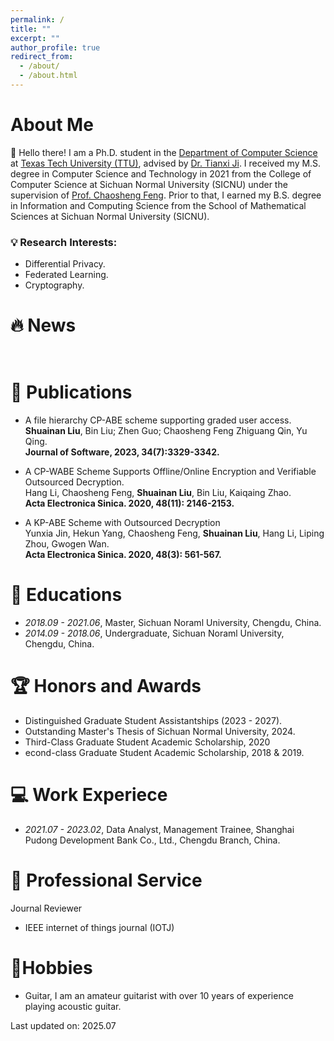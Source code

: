 ```yaml
---
permalink: /
title: ""
excerpt: ""
author_profile: true
redirect_from: 
  - /about/
  - /about.html
---
```


# About Me
👋 Hello there! I am a Ph.D. student in the [Department of Computer Science](https://www.depts.ttu.edu/cs/) at [Texas Tech University (TTU)](https://www.ttu.edu/), advised by [Dr. Tianxi Ji](https://www.myweb.ttu.edu/tiji/). I received my M.S. degree in Computer Science and Technology in 2021 from the College of Computer Science at Sichuan Normal University (SICNU) under the supervision of [Prof. Chaosheng Feng](https://cs.sicnu.edu.cn/p/10/?StId=st_app_news_i_x9932). Prior to that, I earned my B.S. degree in Information and Computing Science from the School of Mathematical Sciences at Sichuan Normal University (SICNU).

### 💡 Research Interests:
* Differential Privacy.
* Federated Learning.
* Cryptography.


# 🔥 News
<style>
  .scrollable {
    max-height: 200px; 
    overflow-y: scroll; 
  }
</style>

<div class="scrollable">
 <ul>

</ul>
</div>

# 📝 Publications 

* A file hierarchy CP-ABE scheme supporting graded user access.\
**Shuainan Liu**, Bin Liu; Zhen Guo; Chaosheng Feng Zhiguang Qin, Yu Qing. \
**Journal of Software, 2023, 34(7):3329-3342.**

* A CP-WABE Scheme Supports Offline/Online Encryption and Verifiable Outsourced Decryption.\
Hang Li, Chaosheng Feng, **Shuainan Liu**, Bin Liu, Kaiqaing Zhao. \
**Acta Electronica Sinica. 2020, 48(11): 2146-2153.**

* A KP-ABE Scheme with Outsourced Decryption \
 Yunxia Jin, Hekun Yang, Chaosheng Feng, **Shuainan Liu**, Hang Li, Liping Zhou, Gwogen Wan. \
**Acta Electronica Sinica. 2020, 48(3): 561-567.**

[//]: # (<div class='paper-box'><div class='paper-box-image'><div><div class="badge">CVPR 2016</div><img src='images/500x300.png' alt="sym" width="100%"></div></div>)

[//]: # (<div class='paper-box-text' markdown="1">)

[//]: # ()
[//]: # ([Deep Residual Learning for Image Recognition]&#40;https://openaccess.thecvf.com/content_cvpr_2016/papers/He_Deep_Residual_Learning_CVPR_2016_paper.pdf&#41;)

[//]: # ()
[//]: # (**Kaiming He**, Xiangyu Zhang, Shaoqing Ren, Jian Sun)

[//]: # ()
[//]: # ([**Project**]&#40;https://scholar.google.com/citations?view_op=view_citation&hl=zh-CN&user=DhtAFkwAAAAJ&citation_for_view=DhtAFkwAAAAJ:ALROH1vI_8AC&#41; <strong><span class='show_paper_citations' data='DhtAFkwAAAAJ:ALROH1vI_8AC'></span></strong>)

[//]: # (- Lorem ipsum dolor sit amet, consectetur adipiscing elit. Vivamus ornare aliquet ipsum, ac tempus justo dapibus sit amet. )

[//]: # (</div>)

[//]: # (</div>)


[//]: # (# 🎖 Honors and Awards)

[//]: # (- *2021.10* Lorem ipsum dolor sit amet, consectetur adipiscing elit. Vivamus ornare aliquet ipsum, ac tempus justo dapibus sit amet. )

[//]: # (- *2021.09* Lorem ipsum dolor sit amet, consectetur adipiscing elit. Vivamus ornare aliquet ipsum, ac tempus justo dapibus sit amet. )

# 📖 Educations
- *2018.09 - 2021.06*, Master, Sichuan Noraml University, Chengdu, China. 
- *2014.09 - 2018.06*, Undergraduate, Sichuan Noraml University, Chengdu, China.

[//]: # (# 💬 Invited Talks)

[//]: # (- *2021.06*, Lorem ipsum dolor sit amet, consectetur adipiscing elit. Vivamus ornare aliquet ipsum, ac tempus justo dapibus sit amet. )

[//]: # (- *2021.03*, Lorem ipsum dolor sit amet, consectetur adipiscing elit. Vivamus ornare aliquet ipsum, ac tempus justo dapibus sit amet.  \| [\[video\]]&#40;https://github.com/&#41;)

# 🏆 Honors and Awards
- Distinguished Graduate Student Assistantships (2023 - 2027).
- Outstanding Master's Thesis of Sichuan Normal University, 2024.
- Third-Class Graduate Student Academic Scholarship, 2020
- econd-class Graduate Student Academic Scholarship, 2018 & 2019.


# 💻 Work Experiece
- *2021.07 - 2023.02*, Data Analyst, Management Trainee, Shanghai Pudong Development Bank Co., Ltd., Chengdu Branch, China.

# 🧾 Professional Service
Journal Reviewer
- IEEE internet of things journal (IOTJ)

[//]: # (Conference Reviewer)

# 🎸Hobbies
- Guitar, I am an amateur guitarist with over 10 years of experience playing acoustic guitar.

Last updated on: 2025.07
